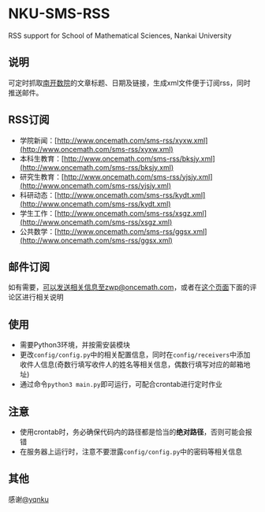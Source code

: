 # NKU-SMS-RSS
RSS support for School of Mathematical Sciences, Nankai University

## 说明
可定时抓取[南开数院](http://sms.nankai.edu.cn)的文章标题、日期及链接，生成xml文件便于订阅rss，同时推送邮件。

## RSS订阅
 - 学院新闻：[http://www.oncemath.com/sms-rss/xyxw.xml](http://www.oncemath.com/sms-rss/xyxw.xml)
 - 本科生教育：[http://www.oncemath.com/sms-rss/bksjy.xml](http://www.oncemath.com/sms-rss/bksjy.xml)
 - 研究生教育：[http://www.oncemath.com/sms-rss/yjsjy.xml](http://www.oncemath.com/sms-rss/yjsjy.xml)
 - 科研动态：[http://www.oncemath.com/sms-rss/kydt.xml](http://www.oncemath.com/sms-rss/kydt.xml)
 - 学生工作：[http://www.oncemath.com/sms-rss/xsgz.xml](http://www.oncemath.com/sms-rss/xsgz.xml)
 - 公共数学：[http://www.oncemath.com/sms-rss/ggsx.xml](http://www.oncemath.com/sms-rss/ggsx.xml)

## 邮件订阅
如有需要，可以发送相关信息至zwp@oncemath.com，或者在[这个页面](http://www.oncemath.com/nku-sms-rss.html)下面的评论区进行相关说明

## 使用
 - 需要Python3环境，并按需安装模块
 - 更改`config/config.py`中的相关配置信息，同时在`config/receivers`中添加收件人信息(奇数行填写收件人的姓名等相关信息，偶数行填写对应的邮箱地址)
 - 通过命令`python3 main.py`即可运行，可配合crontab进行定时作业
 
## 注意
 - 使用crontab时，务必确保代码内的路径都是恰当的**绝对路径**，否则可能会报错
 - 在服务器上运行时，注意不要泄露`config/config.py`中的密码等相关信息
 
## 其他
感谢[@yqnku](http://www.quicy.cn)
